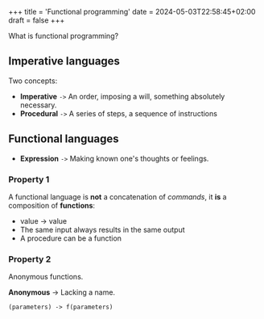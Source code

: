 +++
title = 'Functional programming'
date = 2024-05-03T22:58:45+02:00
draft = false
+++

What is functional programming?

## Imperative languages

Two concepts:
- **Imperative** `->` An order, imposing a will, something absolutely necessary.
- **Procedural** `->` A series of steps, a sequence of instructions

## Functional languages

- **Expression** `->` Making known one's thoughts or feelings.

### Property 1

A functional language is **not** a concatenation of *commands*, it **is** a composition of **functions**:

- value -> value
- The same input always results in the same output
- A procedure can be a function

### Property 2

Anonymous functions.

**Anonymous** -> Lacking a name.

`(parameters) -> f(parameters)`

